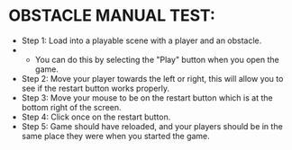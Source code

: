 # OBSTACLE MANUAL TEST:
* Step 1: Load into a playable scene with a player and an obstacle.
*   - You can do this by selecting the "Play" button when you open the game.
* Step 2: Move your player towards the left or right, this will allow you to see if the restart button works properly.
* Step 3: Move your mouse to be on the restart button which is at the bottom right of the screen.
* Step 4: Click once on the restart button.
* Step 5: Game should have reloaded, and your players should be in the same place they were when you started the game.
